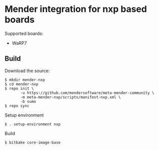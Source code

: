 # Mender integration for nxp based boards

Supported boards:

 - WaRP7

## Build

Download the source:

    $ mkdir mender-nxp
    $ cd mender-nxp
    $ repo init \
           -u https://github.com/mendersoftware/meta-mender-community \
           -m meta-mender-nxp/scripts/manifest-nxp.xml \
           -b sumo
    $ repo sync

Setup environment

    $ . setup-environment nxp

Build

    $ bitbake core-image-base
